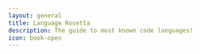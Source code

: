 ```yaml
---
layout: general
title: Language Rosetta
description: The guide to most known code languages!
icon: book-open
---
```

<div id="languages" class="container"></div>

<script src="/assets/js/languages.core.js"></script>
<script type="text/javascript">
languages.forEach(function(lang, i) {
    let id = lang.name.toLowerCase().replace(' ', '-');
    $('#languages').append(`
    <div id="${id}" class="card text-center bg-dark">
        <div class="card-header">
            <h3>
                <i class="fas fa-circle fa-sm" style="color: ${lang.color}"></i>
                <span> ${lang.name}</span>
            </h3>
        </div>
        <div class="card-body">
            <p>${lang.summary}</p>
            <a href="${lang.link}" target="_blank">Read More</a>
        </div>
    </div>
    <br>
    `);
})
</script>